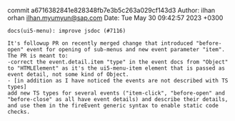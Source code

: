 commit a6716382841e828348fb7e3b5c263a029cf143d3
Author: ilhan orhan <ilhan.myumyun@sap.com>
Date:   Tue May 30 09:42:57 2023 +0300

    docs(ui5-menu): improve jsdoc (#7116)
    
    It's followup PR on recently merged change that introduced "before-open" event for opening of sub-menus and new event parameter "item".
    The PR is meant to:
    -correct the event.detail.item "type" in the event docs from "Object" to "HTMLElement" as it's the ui5-menu-item element that is passed as event detail, not some kind of Object.
    - [in addition as I have noticed the events are not described with TS types]
    add new TS types for several events ("item-click", "before-open" and "before-close" as all have event details) and describe their details, and use them in the fireEvent generic syntax to enable static code checks.
